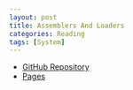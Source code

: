 ```yaml
---
layout: post
title: Assemblers And Loaders
categories: Reading
tags: [System]
---
```


- [GitHub Repository](https://github.com/RayoNicks/assemblers-and-loaders)
- [Pages](https://rayonicks.github.io/assemblers-and-loaders)
